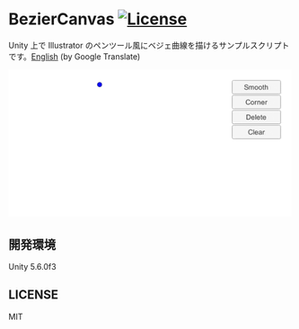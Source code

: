 # BezierCanvas [![License](https://img.shields.io/github/license/setchi/BezierCanvas.svg?style=flat-square)](LICENSE)

Unity 上で Illustrator のペンツール風にベジェ曲線を描けるサンプルスクリプトです。[English](https://translate.google.com/translate?sl=ja&tl=en&u=https://github.com/setchi/BezierCanvas) (by Google Translate)

![screenshot](Documents/screencast.gif)

## 開発環境
Unity 5.6.0f3

## LICENSE
MIT
